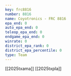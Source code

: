 ```yaml
---
key: frc8816
number: 8816
name: Coyotronics - FRC 8816
epa_end: 0
auto_epa_end: 0
teleop_epa_end: 0
endgame_epa_end: 0
winrate: 0
district_epa_rank: 0
district_epa_percentile: 0
type: Team
---
```

[[2025txama]]
[[2025txpla]]
